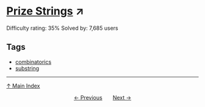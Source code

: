 # [Prize Strings](https://projecteuler.net/problem=191) ↗️

Difficulty rating: 35%
Solved by: 7,685 users
## Tags

- [combinatorics](../tags/combinatorics.md)
- [substring](../tags/substring.md)



---

[↑ Main Index](../README.md)


<div align=center><a href='190.md'>← Previous</a> &nbsp;&nbsp; &nbsp;&nbsp;  <a href='192.md'>Next →</a></div>
